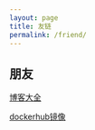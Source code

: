 ```yaml
---
layout: page
title: 友链
permalink: /friend/
---
```


## 朋友

[博客大全](https://daohang.lusongsong.com)

[dockerhub镜像](https://dockerhub.940213.xyz)
